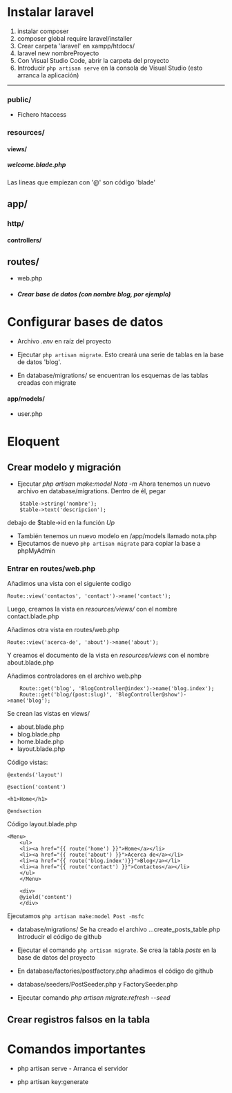# Instalar laravel

1. instalar composer
2. composer global require laravel/installer
3. Crear carpeta 'laravel' en xampp/htdocs/
4. laravel new nombreProyecto
5. Con Visual Studio Code, abrir la carpeta del proyecto
6. Introducir `php artisan serve` en la consola de Visual Studio (esto arranca la aplicación)

<hr>


### public/
* Fichero htaccess

### resources/
#### views/
##### welcome.blade.php
Las lineas que empiezan con '@' son código 'blade'

## app/
### http/
#### controllers/

## routes/
* web.php

* ##### Crear base de datos (con nombre blog, por ejemplo)

# Configurar bases de datos
* Archivo *.env* en raíz del proyecto

* Ejecutar `php artisan migrate`. Esto creará una serie de tablas en la base de datos 'blog'.
* En database/migrations/ se encuentran los esquemas de las tablas creadas con migrate

#### app/models/
* user.php

# Eloquent
## Crear modelo y migración
* Ejecutar *php artisan make:model Nota -m*
Ahora tenemos un nuevo archivo en database/migrations. Dentro de él, pegar
```
    $table->string('nombre');
    $table->text('descripcion');
```

debajo de $table->id en la función *Up*

* También tenemos un nuevo modelo en /app/models llamado nota.php
* Ejecutamos de nuevo `php artisan migrate` para copiar la base a phpMyAdmin

### Entrar en routes/web.php
Añadimos una vista con el siguiente codigo

`Route::view('contactos', 'contact')->name('contact');`

Luego, creamos la vista en *resources/views/* con el nombre contact.blade.php

Añadimos otra vista en routes/web.php

`Route::view('acerca-de', 'about')->name('about');`

Y creamos el documento de la vista en *resources/views* con el nombre about.blade.php

Añadimos controladores en el archivo web.php

```
    Route::get('blog', 'BlogController@index')->name('blog.index');
    Route::get('blog/(post:slug)', 'BlogController@show')->name('blog');
```

Se crean las vistas en views/
* about.blade.php
* blog.blade.php
* home.blade.php
* layout.blade.php

Código vistas:
```
@extends('layout')

@section('content')

<h1>Home</h1>

@endsection
```

Código layout.blade.php

```
<Menu>
    <ul>
    <li><a href="{{ route('home') }}">Home</a></li>
    <li><a href="{{ route('about') }}">Acerca de</a></li>
    <li><a href="{{ route('blog.index')}}">Blog</a></li>
    <li><a href="{{ route('contact') }}">Contactos</a></li>
    </ul>
    </Menu>

    <div>
    @yield('content')
    </div>
```

Ejecutamos `php artisan make:model Post -msfc`

* database/migrations/
Se ha creado el archivo ...create_posts_table.php 
Introducir el código de github

* Ejecutar el comando `php artisan migrate`. Se crea la tabla *posts* en la base de datos del proyecto

* En database/factories/postfactory.php añadimos el código de github

* database/seeders/PostSeeder.php y FactorySeeder.php

* Ejecutar comando *php artisan migrate:refresh --seed*





## Crear registros falsos en la tabla

# Comandos importantes

* php artisan serve - Arranca el servidor

* php artisan key:generate